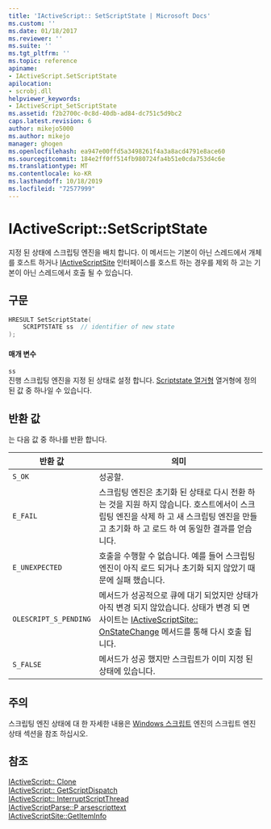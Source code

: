 ```yaml
---
title: 'IActiveScript:: SetScriptState | Microsoft Docs'
ms.custom: ''
ms.date: 01/18/2017
ms.reviewer: ''
ms.suite: ''
ms.tgt_pltfrm: ''
ms.topic: reference
apiname:
- IActiveScript.SetScriptState
apilocation:
- scrobj.dll
helpviewer_keywords:
- IActiveScript_SetScriptState
ms.assetid: f2b2700c-0c8d-40db-ad84-dc751c5d9bc2
caps.latest.revision: 6
author: mikejo5000
ms.author: mikejo
manager: ghogen
ms.openlocfilehash: ea947e00ffd5a3498261f4a3a8acd4791e8ace60
ms.sourcegitcommit: 184e2ff0ff514fb980724fa4b51e0cda753d4c6e
ms.translationtype: MT
ms.contentlocale: ko-KR
ms.lasthandoff: 10/18/2019
ms.locfileid: "72577999"
---
```

# <a name="iactivescriptsetscriptstate"></a>IActiveScript::SetScriptState
지정 된 상태에 스크립팅 엔진을 배치 합니다. 이 메서드는 기본이 아닌 스레드에서 개체를 호스트 하거나 [IActiveScriptSite](../../winscript/reference/iactivescriptsite.md) 인터페이스를 호스트 하는 경우를 제외 하 고는 기본이 아닌 스레드에서 호출 될 수 있습니다.  
  
## <a name="syntax"></a>구문  
  
```cpp
HRESULT SetScriptState(  
    SCRIPTSTATE ss  // identifier of new state  
);  
```  
  
#### <a name="parameters"></a>매개 변수  
 `ss`  
 진행 스크립팅 엔진을 지정 된 상태로 설정 합니다. [Scriptstate 열거형](../../winscript/reference/scriptstate-enumeration.md) 열거형에 정의 된 값 중 하나일 수 있습니다.  
  
## <a name="return-value"></a>반환 값  
 는 다음 값 중 하나를 반환 합니다.  
  
|반환 값|의미|  
|------------------|-------------|  
|`S_OK`|성공할.|  
|`E_FAIL`|스크립팅 엔진은 초기화 된 상태로 다시 전환 하는 것을 지원 하지 않습니다. 호스트에서이 스크립팅 엔진을 삭제 하 고 새 스크립팅 엔진을 만들고 초기화 하 고 로드 하 여 동일한 결과를 얻습니다.|  
|`E_UNEXPECTED`|호출을 수행할 수 없습니다. 예를 들어 스크립팅 엔진이 아직 로드 되거나 초기화 되지 않았기 때문에 실패 했습니다.|  
|`OLESCRIPT_S_PENDING`|메서드가 성공적으로 큐에 대기 되었지만 상태가 아직 변경 되지 않았습니다. 상태가 변경 되 면 사이트는 [IActiveScriptSite:: OnStateChange](../../winscript/reference/iactivescriptsite-onstatechange.md) 메서드를 통해 다시 호출 됩니다.|  
|`S_FALSE`|메서드가 성공 했지만 스크립트가 이미 지정 된 상태에 있습니다.|  
  
## <a name="remarks"></a>주의  
 스크립팅 엔진 상태에 대 한 자세한 내용은 [Windows 스크립트](../../winscript/windows-script-engines.md) 엔진의 스크립트 엔진 상태 섹션을 참조 하십시오.  
  
## <a name="see-also"></a>참조  
 [IActiveScript:: Clone](../../winscript/reference/iactivescript-clone.md)    
 [IActiveScript:: GetScriptDispatch](../../winscript/reference/iactivescript-getscriptdispatch.md)    
 [IActiveScript:: InterruptScriptThread](../../winscript/reference/iactivescript-interruptscriptthread.md)    
 [IActiveScriptParse::P arsescripttext](../../winscript/reference/iactivescriptparse-parsescripttext.md)    
 [IActiveScriptSite::GetItemInfo](../../winscript/reference/iactivescriptsite-getiteminfo.md)